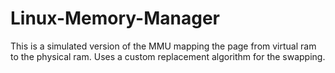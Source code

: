 # Linux-Memory-Manager
This is a simulated version of the MMU mapping the page from virtual ram to the physical ram. Uses a custom replacement algorithm for the swapping.
